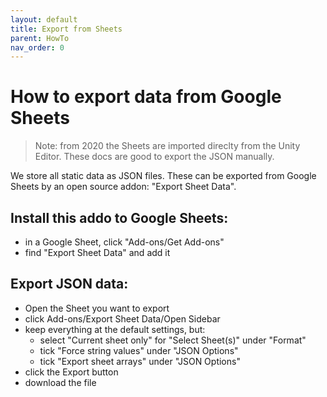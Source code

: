 ```yaml
---
layout: default
title: Export from Sheets
parent: HowTo
nav_order: 0
---
```

# How to export data from Google Sheets
> Note: from 2020 the Sheets are imported direclty from the Unity Editor.
> These docs are good to export the JSON manually.

We store all static data as JSON files.
These can be exported from Google Sheets by an open source addon: "Export Sheet Data".

## Install this addo to Google Sheets:

- in a Google Sheet, click "Add-ons/Get Add-ons"
- find "Export Sheet Data" and add it

## Export JSON data:

- Open the Sheet you want to export
- click Add-ons/Export Sheet Data/Open Sidebar
- keep everything at the default settings, but:
  - select "Current sheet only" for "Select Sheet(s)" under "Format"
  - tick "Force string values" under "JSON Options"
  - tick "Export sheet arrays" under "JSON Options"
- click the Export button
- download the file
